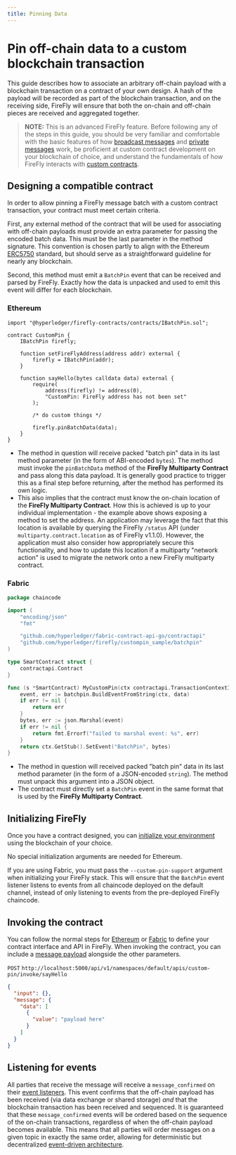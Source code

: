 ```yaml
---
title: Pinning Data
---
```


# Pin off-chain data to a custom blockchain transaction

This guide describes how to associate an arbitrary off-chain payload with a blockchain transaction on a contract of your own design. A hash of the payload will be recorded as part of the blockchain transaction, and on the receiving side, FireFly will ensure that both the on-chain and off-chain pieces are received and aggregated together.

> **NOTE:** This is an advanced FireFly feature. Before following any of the steps in this guide, you should be very familiar
> and comfortable with the basic features of how [broadcast messages](../broadcast_data.md) and [private messages](../private_send.md)
> work, be proficient at custom contract development on your blockchain of choice, and understand the
> fundamentals of how FireFly interacts with [custom contracts](./index.md).

## Designing a compatible contract

In order to allow pinning a FireFly message batch with a custom contract transaction, your contract must
meet certain criteria.

First, any external method of the contract that will be used for associating with off-chain payloads
must provide an extra parameter for passing the encoded batch data. This must be the last parameter
in the method signature. This convention is chosen partly to align with the Ethereum
[ERC5750](https://eips.ethereum.org/EIPS/eip-5750) standard, but should serve as a straightforward
guideline for nearly any blockchain.

Second, this method must emit a `BatchPin` event that can be received and parsed by FireFly. Exactly how
the data is unpacked and used to emit this event will differ for each blockchain.

### Ethereum

```solidity
import "@hyperledger/firefly-contracts/contracts/IBatchPin.sol";

contract CustomPin {
    IBatchPin firefly;

    function setFireFlyAddress(address addr) external {
        firefly = IBatchPin(addr);
    }

    function sayHello(bytes calldata data) external {
        require(
            address(firefly) != address(0),
            "CustomPin: FireFly address has not been set"
        );

        /* do custom things */

        firefly.pinBatchData(data);
    }
}
```

- The method in question will receive packed "batch pin" data in its last method parameter (in the
  form of ABI-encoded `bytes`). The method must invoke the `pinBatchData` method of the
  **FireFly Multiparty Contract** and pass along this data payload. It is generally good practice to
  trigger this as a final step before returning, after the method has performed its own logic.
- This also implies that the contract must know the on-chain location of the
  **FireFly Multiparty Contract**. How this is achieved is up to your individual implementation -
  the example above shows exposing a method to set the address. An application may leverage the fact that
  this location is available by querying the FireFly
  `/status` API (under `multiparty.contract.location` as of FireFly v1.1.0). However, the application must
  also consider how appropriately secure this functionality, and how to update this location if a multiparty
  "network action" is used to migrate the network onto a new FireFly multiparty contract.

### Fabric

```go
package chaincode

import (
	"encoding/json"
	"fmt"

	"github.com/hyperledger/fabric-contract-api-go/contractapi"
	"github.com/hyperledger/firefly/custompin_sample/batchpin"
)

type SmartContract struct {
	contractapi.Contract
}

func (s *SmartContract) MyCustomPin(ctx contractapi.TransactionContextInterface, data string) error {
	event, err := batchpin.BuildEventFromString(ctx, data)
	if err != nil {
		return err
	}
	bytes, err := json.Marshal(event)
	if err != nil {
		return fmt.Errorf("failed to marshal event: %s", err)
	}
	return ctx.GetStub().SetEvent("BatchPin", bytes)
}
```

- The method in question will received packed "batch pin" data in its last method parameter (in the
  form of a JSON-encoded `string`). The method must unpack this argument into a JSON object.
- The contract must directly set a `BatchPin` event in the same format that is used by the
  **FireFly Multiparty Contract**.

## Initializing FireFly

Once you have a contract designed, you can [initialize your environment](../../gettingstarted/setup_env.md)
using the blockchain of your choice.

No special initialization arguments are needed for Ethereum.

If you are using Fabric, you must pass the `--custom-pin-support` argument when initializing your
FireFly stack. This will ensure that the `BatchPin` event listener listens to events from all chaincode
deployed on the default channel, instead of only listening to events from the pre-deployed FireFly chaincode.

## Invoking the contract

You can follow the normal steps for [Ethereum](./ethereum.md) or [Fabric](./fabric.md) to define your contract
interface and API in FireFly. When invoking the contract, you can include a [message payload](../../reference/types/message.md)
alongside the other parameters.

`POST` `http://localhost:5000/api/v1/namespaces/default/apis/custom-pin/invoke/sayHello`

```json
{
  "input": {},
  "message": {
    "data": [
      {
        "value": "payload here"
      }
    ]
  }
}
```

## Listening for events

All parties that receive the message will receive a `message_confirmed` on their [event listeners](../events.md).
This event confirms that the off-chain payload has been received (via data exchange or shared storage) _and_
that the blockchain transaction has been received and sequenced. It is guaranteed that these `message_confirmed`
events will be ordered based on the sequence of the on-chain transactions, regardless of when the off-chain
payload becomes available. This means that all parties will order messages on a given topic in exactly the
same order, allowing for deterministic but decentralized [event-driven architecture](../../reference/events.md).
